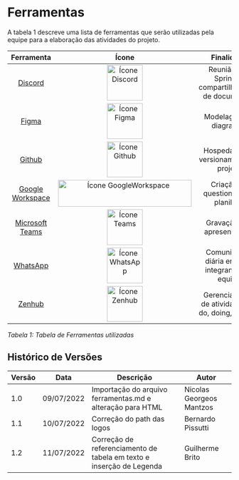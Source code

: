 # Ferramentas
A tabela 1 descreve uma lista de ferramentas que serão utilizadas pela equipe para a elaboração das atividades do projeto.

<table>
    <thead>
        <tr>
            <th style="text-align: center">Ferramenta</th>
            <th style="text-align: center">Ícone</th>
            <th style="text-align: center">Finalidade</th>
        </tr>
    </thead>
    <tbody style="text-align: center">
        <tr>
            <td> <a href="https://discord.com" target="_blank"> Discord </a> </td>
            <td>
                <img src="./_media/discord_icon.jpg" style="width: 80px; height: 80px" alt="Ícone Discord">
            </td>
            <td>
                Reunião das Sprints e compartilhamento de documentos
            </td>
        </tr>
        <tr>
            <td> <a href="https://figma.com" target="_blank"> Figma </a> </td>
            <td>
                <img src="./_media/figma_icon.png" style="width: 80px; height: 80px" alt="Ícone Figma">
            </td>
            <td>
                Modelagem de diagramas
            </td>
        </tr>
        <tr>
            <td> <a href="https://github.com" target="_blank"> Github </a> </td>
            <td>
                <img src="./_media/github_icon.png" style="width: 80px; height: 80px" alt="Ícone Github">
            </td>
            <td>
                Hospedagem e versionamento do projeto
            </td>
        </tr>
        <tr>
            <td> <a href="https://workspace.google.com/" target="_blank"> Google Workspace </a> </td>
            <td>
                <img src="./_media/google_workspace_icon.png" style="width: 300px; height: 60px" alt="Ícone GoogleWorkspace">
            </td>
            <td>
                Criação de questionários e planilhas
            </td>
        </tr>
        <tr>
            <td> <a href="https://www.microsoft.com/pt-br/microsoft-teams" target="_blank"> Microsoft Teams </a> </td>
            <td>
                <img src="./_media/teams_icon.png" style="width: 80px; height: 80px" alt="Ícone Teams">
            </td>
            <td>
                Gravação das apresentações
            </td>
        </tr>
        <tr>
            <td> <a href="https://www.whatsapp.com" target="_blank"> WhatsApp </a> </td>
            <td>
                <img src="./_media/whatsapp_icon.png" style="width: 80px; height: 80px" alt="Ícone WhatsApp">
            </td>
            <td>
                Comunicação diária entre os integrantes da equipe
            </td>
        </tr>
        <tr>
            <td> <a href="https://www.zenhub.com" target="_blank"> Zenhub </a> </td>
            <td>
                <img src="./_media/zenhub_icon.svg" style="width: 80px; height: 80px" alt="Ícone Zenhub">
            </td>
            <td>
                Gerenciamento de atividades (to do, doing, done...)
            </td>
        </tr>
    </tbody>
</table>

*Tabela 1: Tabela de Ferramentas utilizadas*

## Histórico de Versões
| Versão | Data       | Descrição                                              | Autor                    |
|--------|------------|--------------------------------------------------------|--------------------------|
| 1.0    | 09/07/2022 | Importação do arquivo ferramentas.md e alteração para HTML | Nicolas Georgeos Mantzos |
| 1.1    | 10/07/2022 | Correção do path das logos                             | Bernardo Pissutti        |
| 1.2    | 11/07/2022 | Correção de referenciamento de tabela em texto e inserção de Legenda | Guilherme Brito  |
